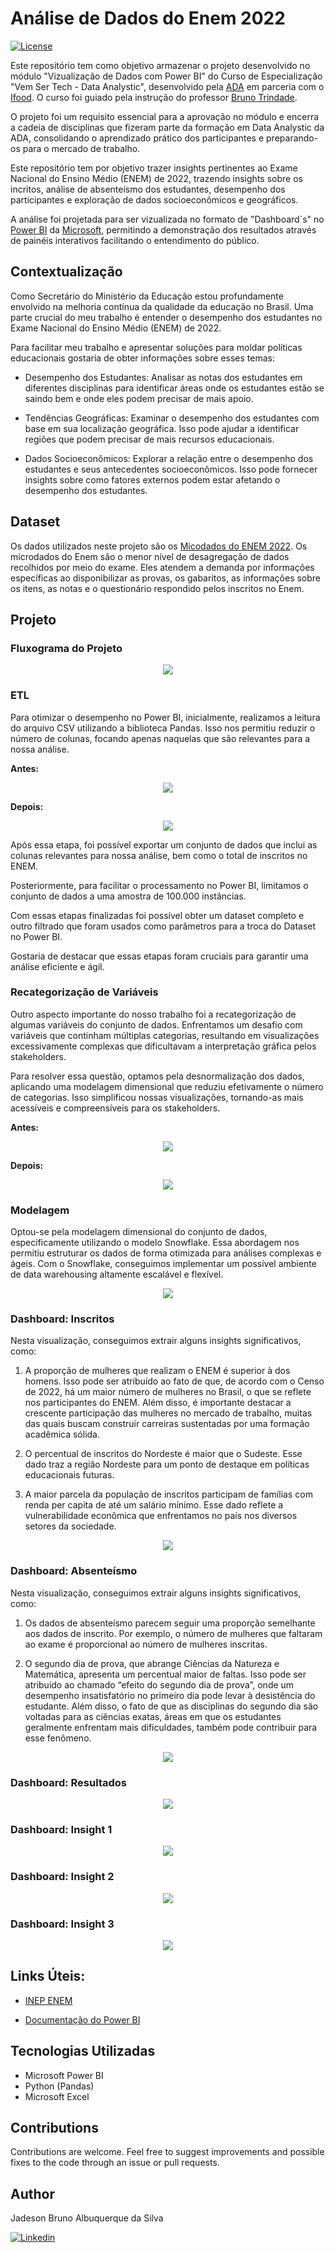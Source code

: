 # Análise de Dados do Enem 2022

[![License](https://img.shields.io/npm/l/react)](https://github.com/JadesonBruno/enem-2022-data-analysis/blob/main/LICENSE)

Este repositório tem como objetivo armazenar o projeto desenvolvido no  módulo "Vizualização de Dados com Power BI" do Curso de Especialização  "Vem Ser Tech - Data Analystic", desenvolvido pela [ADA](https://ada.tech/) em parceria com o [Ifood](https://www.ifood.com.br/). O curso foi guiado pela instrução do professor [Bruno Trindade](https://www.linkedin.com/in/brunotrbr/).

O projeto foi um requisito essencial para a aprovação no módulo e encerra a cadeia de disciplinas que fizeram parte da formação em Data Analystic da ADA, consolidando o aprendizado prático dos participantes e preparando-os para o mercado de trabalho.

Este repositório tem por objetivo trazer insights pertinentes ao Exame Nacional do Ensino Médio (ENEM) de 2022, trazendo insights sobre os incritos, análise de absenteísmo dos estudantes, desempenho dos participantes e exploração de dados socioeconômicos e geográficos.

A análise foi projetada para ser vizualizada no formato de "Dashboard´s" no [Power BI](https://www.microsoft.com/pt-br/power-platform/products/power-bi) da [Microsoft](https://www.microsoft.com/pt-br), permitindo a demonstração dos resultados através de painéis interativos facilitando o entendimento do público.

## Contextualização

Como Secretário do Ministério da Educação estou profundamente envolvido na melhoria contínua da qualidade da educação no Brasil. Uma parte crucial do meu trabalho é entender o desempenho dos estudantes no Exame Nacional do Ensino Médio (ENEM) de 2022.

Para facilitar meu trabalho e apresentar soluções para moldar políticas educacionais gostaria de obter informações sobre esses temas:

- Desempenho dos Estudantes: Analisar as notas dos estudantes em diferentes disciplinas para identificar áreas onde os estudantes estão se saindo bem e onde eles podem precisar de mais apoio.

- Tendências Geográficas: Examinar o desempenho dos estudantes com base em sua localização geográfica. Isso pode ajudar a identificar regiões que podem precisar de mais recursos educacionais.

- Dados Socioeconômicos: Explorar a relação entre o desempenho dos estudantes e seus antecedentes socioeconômicos. Isso pode fornecer insights sobre como fatores externos podem estar afetando o desempenho dos estudantes.

## Dataset

Os dados utilizados neste projeto são os [Micodados do ENEM 2022](https://www.gov.br/inep/pt-br/acesso-a-informacao/dados-abertos/microdados/enem). Os microdados do Enem são o menor nível de desagregação de dados recolhidos por meio do exame. Eles atendem a demanda por informações específicas ao disponibilizar as provas, os gabaritos, as informações sobre os itens, as notas e o questionário respondido pelos inscritos no Enem.

## Projeto

### Fluxograma do Projeto

<p align="center">
  <img src="./assets/fluxograma_enem_2022.png">
</p>

### ETL

Para otimizar o desempenho no Power BI, inicialmente, realizamos a leitura do arquivo CSV utilizando a biblioteca Pandas. Isso nos permitiu reduzir o número de colunas, focando apenas naquelas que são relevantes para a nossa análise.

**Antes:**
<p align="center">
  <img src="./assets/dataset_completo.png">
</p>

**Depois:**
<p align="center">
  <img src="./assets/dataset_filtrado.png">
</p>

Após essa etapa, foi possível exportar um conjunto de dados que inclui as colunas relevantes para nossa análise, bem como o total de inscritos no ENEM.

Posteriormente, para facilitar o processamento no Power BI, limitamos o conjunto de dados a uma amostra de 100.000 instâncias. 

Com essas etapas finalizadas foi possível obter um dataset completo e outro filtrado que foram usados como parâmetros para a troca do Dataset no Power BI.

Gostaria de destacar que essas etapas foram cruciais para garantir uma análise eficiente e ágil.

### Recategorização de Variáveis

Outro aspecto importante do nosso trabalho foi a recategorização de algumas variáveis do conjunto de dados. Enfrentamos um desafio com variáveis que continham múltiplas categorias, resultando em visualizações excessivamente complexas que dificultavam a interpretação gráfica pelos stakeholders.

Para resolver essa questão, optamos pela desnormalização dos dados, aplicando uma modelagem dimensional que reduziu efetivamente o número de categorias. Isso simplificou nossas visualizações, tornando-as mais acessíveis e compreensíveis para os stakeholders.

**Antes:**
<p align="center">
  <img src="./assets/varias_categorias.png">
</p>

**Depois:**
<p align="center">
  <img src="./assets/poucas_categorias.png">
</p>

### Modelagem

Optou-se pela modelagem dimensional do conjunto de dados, especificamente utilizando o modelo Snowflake. Essa abordagem nos permitiu estruturar os dados de forma otimizada para análises complexas e ágeis. Com o Snowflake, conseguimos implementar um possível ambiente de data warehousing altamente escalável e flexível.

<p align="center">
  <img src="./assets/modelagem_enem_2022.png">
</p>

### Dashboard: Inscritos

Nesta visualização, conseguimos extrair alguns insights significativos, como:

1. A proporção de mulheres que realizam o ENEM é superior à dos homens. Isso pode ser atribuído ao fato de que, de acordo com o Censo de 2022, há um maior número de mulheres no Brasil, o que se reflete nos participantes do ENEM. Além disso, é importante destacar a crescente participação das mulheres no mercado de trabalho, muitas das quais buscam construir carreiras sustentadas por uma formação acadêmica sólida.

2. O percentual de inscritos do Nordeste é maior que o Sudeste. Esse dado traz a região Nordeste para um ponto de destaque em políticas educacionais futuras.

3. A maior parcela da população de inscritos participam de famílias com renda per capita de até um salário mínimo. Esse dado reflete a vulnerabilidade econômica que enfrentamos no país nos diversos setores da sociedade.

<p align="center">
  <img src="./assets/inscritos.png">
</p>

### Dashboard: Absenteísmo

Nesta visualização, conseguimos extrair alguns insights significativos, como:

1. Os dados de absenteísmo parecem seguir uma proporção semelhante aos dados de inscrito. Por exemplo, o número de mulheres que faltaram ao exame é proporcional ao número de mulheres inscritas. 

2. O segundo dia de prova, que abrange Ciências da Natureza e Matemática, apresenta um percentual maior de faltas. Isso pode ser atribuído ao chamado “efeito do segundo dia de prova”, onde um desempenho insatisfatório no primeiro dia pode levar à desistência do estudante. Além disso, o fato de que as disciplinas do segundo dia são voltadas para as ciências exatas, áreas em que os estudantes geralmente enfrentam mais dificuldades, também pode contribuir para esse fenômeno.

<p align="center">
  <img src="./assets/absenteísmo.png">
</p>

### Dashboard: Resultados

<p align="center">
  <img src="./assets/resultados.png">
</p>

### Dashboard: Insight 1

<p align="center">
  <img src="./assets/insight_1.png">
</p>

### Dashboard: Insight 2

<p align="center">
  <img src="./assets/insight_2.png">
</p>

### Dashboard: Insight 3

<p align="center">
  <img src="./assets/insight_3.png">
</p>

## Links Úteis:

- [INEP ENEM](https://www.gov.br/inep/pt-br/areas-de-atuacao/avaliacao-e-exames-educacionais/enem)

- [Documentação do Power BI](https://learn.microsoft.com/pt-br/power-bi/)


## Tecnologias Utilizadas

- Microsoft Power BI
- Python (Pandas)
- Microsoft Excel

## Contributions

Contributions are welcome. Feel free to suggest improvements and possible fixes to the code through an issue or pull requests.

## Author

Jadeson Bruno Albuquerque da Silva

[![Linkedin](https://img.shields.io/badge/LinkedIn-0077B5?style=for-the-badge&logo=linkedin&logoColor=white)](https://www.linkedin.com/in/jadeson-silva/)






















